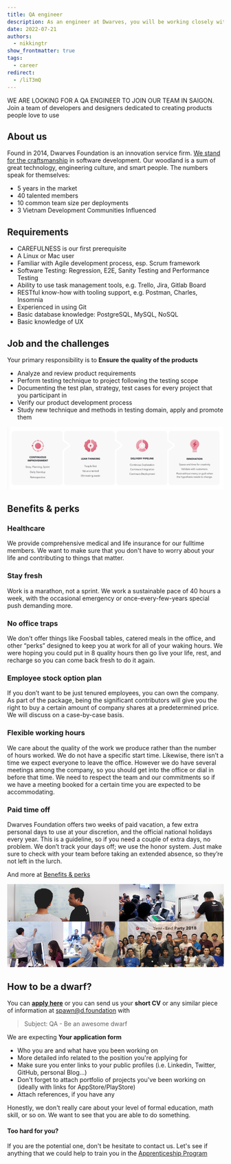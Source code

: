 ```yaml
---
title: QA engineer
description: As an engineer at Dwarves, you will be working closely with a team of talented, kind people and working directly with our clients. There is a lot of freedom to contribute to the quality of the project and improve, or prove yourself
date: 2022-07-21
authors:
  - nikkingtr
show_frontmatter: true
tags:
  - career
redirect:
  - /liT3mQ
---
```


WE ARE LOOKING FOR A QA ENGINEER TO JOIN OUR TEAM IN SAIGON. Join a team of developers and designers dedicated to creating products people love to use

## About us

Found in 2014, Dwarves Foundation is an innovation service firm. [We stand for the craftsmanship](../additional-info/what-we-stand-for.md) in software development. Our woodland is a sum of great technology, engineering culture, and smart people. The numbers speak for themselves:

- 5 years in the market
- 40 talented members
- 10 common team size per deployments
- 3 Vietnam Development Communities Influenced

## Requirements

- CAREFULNESS is our first prerequisite
- A Linux or Mac user
- Familiar with Agile development process, esp. Scrum framework
- Software Testing: Regression, E2E, Sanity Testing and Performance Testing
- Ability to use task management tools, e.g. Trello, Jira, Gitlab Board
- RESTful know-how with tooling support, e.g. Postman, Charles, Insomnia
- Experienced in using Git
- Basic database knowledge: PostgreSQL, MySQL, NoSQL
- Basic knowledge of UX

## Job and the challenges

Your primary responsibility is to **Ensure the quality of the products**

- Analyze and review product requirements
- Perform testing technique to project following the testing scope
- Documenting the test plan, strategy, test cases for every project that you participant in
- Verify our product development process
- Study new technique and methods in testing domain, apply and promote them

![](assets/process.png)

## Benefits & perks

### Healthcare

We provide comprehensive medical and life insurance for our fulltime members. We want to make sure that you don't have to worry about your life and contributing to things that matter.

### Stay fresh

Work is a marathon, not a sprint. We work a sustainable pace of 40 hours a week, with the occasional emergency or once-every-few-years special push demanding more.

### No office traps

We don't offer things like Foosball tables, catered meals in the office, and other “perks” designed to keep you at work for all of your waking hours. We were hoping you could put in 8 quality hours then go live your life, rest, and recharge so you can come back fresh to do it again.

### Employee stock option plan

If you don’t want to be just tenured employees, you can own the company. As part of the package, being the significant contributors will give you the right to buy a certain amount of company shares at a predetermined price. We will discuss on a case-by-case basis.

### Flexible working hours

We care about the quality of the work we produce rather than the number of hours worked. We do not have a specific start time. Likewise, there isn’t a time we expect everyone to leave the office. However we do have several meetings among the company, so you should get into the office or dial in before that time. We need to respect the team and our commitments so if we have a meeting booked for a certain time you are expected to be accommodating.

### Paid time off

Dwarves Foundation offers two weeks of paid vacation, a few extra personal days to use at your discretion, and the official national holidays every year. This is a guideline, so if you need a couple of extra days, no problem. We don’t track your days off; we use the honor system. Just make sure to check with your team before taking an extended absence, so they’re not left in the lurch.

And more at [Benefits & perks](../additional-info/benefits-and-perks.md)

![](assets/team.png)

## How to be a dwarf?

You can [**apply here**](https://dwarves.careers/jobs/quality-assurance-engineer--dwarves-foundation--saigon) or you can send us your **short CV** or any similar piece of information at [spawn@d.foundation](mailto:spawn@d.foundation) with

> Subject: QA - Be an awesome dwarf

We are expecting **Your application form**

- Who you are and what have you been working on
- More detailed info related to the position you're applying for
- Make sure you enter links to your public profiles (i.e. Linkedin, Twitter, GitHub, personal Blog...)
- Don't forget to attach portfolio of projects you've been working on (ideally with links for AppStore/PlayStore)
- Attach references, if you have any

Honestly, we don't really care about your level of formal education, math skill, or so on. We want to see that you are able to do something.

#### Too hard for you?

If you are the potential one, don't be hesitate to contact us. Let's see if anything that we could help to train you in the [Apprenticeship Program](Apprentice.md)
